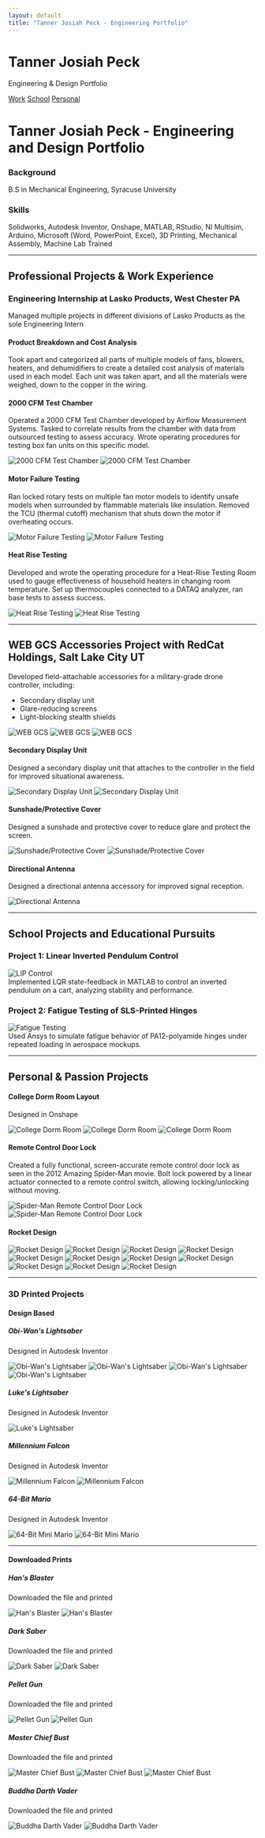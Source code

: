 ```yaml
---
layout: default
title: "Tanner Josiah Peck - Engineering Portfolio"
---
```


<!-- Hero Section -->
<div class="hero">
  <h1 class="site-title">Tanner Josiah Peck</h1>
  <p class="site-subtitle">Engineering & Design Portfolio</p>

  <div class="section-buttons">
    <a href="#work-projects">Work</a>
    <a href="#school-projects">School</a>
    <a href="#personal-projects">Personal</a>
  </div>
</div>

# Tanner Josiah Peck - Engineering and Design Portfolio

### Background 
B.S in Mechanical Engineering, Syracuse University

### Skills
Solidworks, Autodesk Inventor, Onshape, MATLAB, RStudio, NI Multisim, Arduino, Microsoft (Word, PowerPoint, Excel), 
3D Printing, Mechanical Assembly, Machine Lab Trained

---

## <a id="work-projects"></a>Professional Projects & Work Experience

### Engineering Internship at Lasko Products, West Chester PA
Managed multiple projects in different divisions of Lasko Products as the sole Engineering Intern

#### Product Breakdown and Cost Analysis  
Took apart and categorized all parts of multiple models of fans, blowers, heaters, and dehumidifiers to create a detailed cost analysis of materials used in each model. Each unit was taken apart, and all the materials were weighed, down to the copper in the wiring.

#### 2000 CFM Test Chamber  
Operated a 2000 CFM Test Chamber developed by Airflow Measurement Systems. Tasked to correlate results from the chamber with data from outsourced testing to assess accuracy. Wrote operating procedures for testing box fan units on this specific model.

![2000 CFM Test Chamber](docs/assets/Lasko-CFM.jpg "2000 CFM Test Chamber")
![2000 CFM Test Chamber](docs/assets/Lasko-CFM-2.jpg "2000 CFM Test Chamber Detail")

#### Motor Failure Testing  
Ran locked rotary tests on multiple fan motor models to identify unsafe models when surrounded by flammable materials like insulation. Removed the TCU (thermal cutoff) mechanism that shuts down the motor if overheating occurs.

![Motor Failure Testing](docs/assets/Lasko-Motor.jpg "Motor Failure Testing")
![Motor Failure Testing](docs/assets/Lasko-Motor-2.jpg "Motor Failure Testing Detail")

#### Heat Rise Testing  
Developed and wrote the operating procedure for a Heat-Rise Testing Room used to gauge effectiveness of household heaters in changing room temperature. Set up thermocouples connected to a DATAQ analyzer, ran base tests to assess success.

![Heat Rise Testing](docs/assets/Lasko-Heat-Rise.jpg "Heat Rise Testing Room")
![Heat Rise Testing](docs/assets/Lasko-Heat-Rise-2.jpg "Heat Rise Testing Room Detail")

---

## <a id="school-projects"></a>WEB GCS Accessories Project with RedCat Holdings, Salt Lake City UT

Developed field-attachable accessories for a military-grade drone controller, including:

- Secondary display unit  
- Glare-reducing screens  
- Light-blocking stealth shields  

![WEB GCS](docs/assets/REDCAT-SOLIDWORKS-Assembly-2.jpg "WEB GCS Assembly")
![WEB GCS](docs/assets/REDCAT-SOLIDWORKS-Assembly.jpg "WEB GCS Assembly")
![WEB GCS](docs/assets/REDCAT-Assembly.jpg "WEB GCS Controller")

#### Secondary Display Unit  
Designed a secondary display unit that attaches to the controller in the field for improved situational awareness.

![Secondary Display Unit](docs/assets/REDCAT-SOLIDWORKS-Screen.jpg "Secondary Display Unit")
![Secondary Display Unit](docs/assets/REDCAT-Screen.jpg "Secondary Display Unit")

#### Sunshade/Protective Cover  
Designed a sunshade and protective cover to reduce glare and protect the screen.

![Sunshade/Protective Cover](docs/assets/REDCAT-SOLIDWORKS-Shader.jpg "Sunshade Cover")
![Sunshade/Protective Cover](docs/assets/REDCAT-SOLIDWORKS-Shader-2.jpg "Sunshade Cover Detail")

#### Directional Antenna  
Designed a directional antenna accessory for improved signal reception.

![Directional Antenna](docs/assets/REDCAT-Antenna-Specs.jpg "Directional Antenna Specifications")

---

## <a id="school-projects"></a>School Projects and Educational Pursuits

### Project 1: Linear Inverted Pendulum Control  
![LIP Control](docs/assets/lip.jpg "Linear Inverted Pendulum Control")  
Implemented LQR state-feedback in MATLAB to control an inverted pendulum on a cart, analyzing stability and performance.

### Project 2: Fatigue Testing of SLS-Printed Hinges  
![Fatigue Testing](docs/assets/fatigue.jpg "Fatigue Testing")  
Used Ansys to simulate fatigue behavior of PA12-polyamide hinges under repeated loading in aerospace mockups.

---

## <a id="personal-projects"></a>Personal & Passion Projects

#### College Dorm Room Layout  
Designed in Onshape

![College Dorm Room](docs/assets/Dorm-Room.jpg "Dorm Room Layout")
![College Dorm Room](docs/assets/Dorm-Room-2.jpg "Dorm Room Layout 2")
![College Dorm Room](docs/assets/Dorm-Room-3.jpg "Dorm Room Layout 3")

#### Remote Control Door Lock  
Created a fully functional, screen-accurate remote control door lock as seen in the 2012 Amazing Spider-Man movie. Bolt lock powered by a linear actuator connected to a remote control switch, allowing locking/unlocking without moving.

![Spider-Man Remote Control Door Lock](docs/assets/Arduino-Lock.jpg "Remote Control Door Lock")
![Spider-Man Remote Control Door Lock](docs/assets/Arduino-Lock-2.jpg "Remote Control Door Lock Detail")

#### Rocket Design  

![Rocket Design](docs/assets/Rocket-Full.jpg "Rocket Design")
![Rocket Design](docs/assets/Rocket-1.jpg "Rocket Design")
![Rocket Design](docs/assets/Rocket-2.jpg "Rocket Design")
![Rocket Design](docs/assets/Rocket-3.jpg "Rocket Design")
![Rocket Design](docs/assets/Rocket-4.jpg "Rocket Design")
![Rocket Design](docs/assets/Rocket-5.jpg "Rocket Design")
![Rocket Design](docs/assets/Rocket-6.jpg "Rocket Design")
![Rocket Design](docs/assets/Rocket-7.jpg "Rocket Design")
![Rocket Design](docs/assets/Rocket-Engine.jpg "Rocket Engine")
![Rocket Design](docs/assets/Rocket-Engine-Diagram.jpg "Rocket Engine Diagram")
![Rocket Design](docs/assets/Rocket-Fuel-Pump.jpg "Rocket Fuel Pump")

---

### 3D Printed Projects

#### Design Based 

##### Obi-Wan's Lightsaber  
Designed in Autodesk Inventor

![Obi-Wan's Lightsaber](docs/assets/ObiWan-Lightsaber-Render.jpg "Obi-Wan's Lightsaber")
![Obi-Wan's Lightsaber](docs/assets/ObiWan-Lightsaber.jpg "Obi-Wan's Lightsaber")
![Obi-Wan's Lightsaber](docs/assets/ObiWan-Lightsaber-2.jpg "Obi-Wan's Lightsaber")
![Obi-Wan's Lightsaber](docs/assets/ObiWan-Lightsaber-3.jpg "Obi-Wan's Lightsaber")

##### Luke's Lightsaber  
Designed in Autodesk Inventor

![Luke's Lightsaber](docs/assets/Luke-Lightsaber-Render.jpg "Luke's Lightsaber")

##### Millennium Falcon  
Designed in Autodesk Inventor 

![Millennium Falcon](docs/assets/Millenium-falcon.jpg "Millennium Falcon")
![Millennium Falcon](docs/assets/Millenium-falcon-2.jpg "Millennium Falcon")

##### 64-Bit Mario  
Designed in Autodesk Inventor

![64-Bit Mini Mario](docs/assets/Mario.jpg "64-Bit Mini Mario")
![64-Bit Mini Mario](docs/assets/Mario-2.jpg "64-Bit Mini Mario")

---

#### Downloaded Prints

##### Han's Blaster  
Downloaded the file and printed

![Han's Blaster](docs/assets/Hans-blaster.jpg "Han's Blaster")
![Han's Blaster](docs/assets/Hans-blaster-2.jpg "Han's Blaster")

##### Dark Saber  
Downloaded the file and printed 

![Dark Saber](docs/assets/Darksaber-2.jpg "Dark Saber")
![Dark Saber](docs/assets/Darksaber.jpg "Dark Saber")

##### Pellet Gun  
Downloaded the file and printed 

![Pellet Gun](docs/assets/Pellet-gun.jpg "Pellet Gun")
![Pellet Gun](docs/assets/Pellet-gun-2.jpg "Pellet Gun")

##### Master Chief Bust  
Downloaded the file and printed 

![Master Chief Bust](docs/assets/Master-Chief.jpg "Master Chief Bust")
![Master Chief Bust](docs/assets/Master-Chief-2.jpg "Master Chief Bust")
![Master Chief Bust](docs/assets/Master-Chief-3.jpg "Master Chief Bust")

##### Buddha Darth Vader  
Downloaded the file and printed 

![Buddha Darth Vader](docs/assets/Darth-Buddah.jpg "Buddha Darth Vader")
![Buddha Darth Vader](docs/assets/Darth-Buddah-2.jpg "Buddha Darth Vader")
